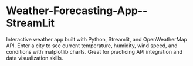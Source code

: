 # Weather-Forecasting-App--StreamLit
Interactive weather app built with Python, Streamlit, and OpenWeatherMap API. Enter a city to see current temperature, humidity, wind speed, and conditions with matplotlib charts. Great for practicing API integration and data visualization skills.
